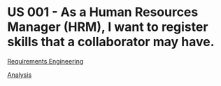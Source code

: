 # US 001 -  As a Human Resources Manager (HRM), I want to register skills that a collaborator may have.

[Requirements Engineering](01.requirements-engineering/Readme.md)

[Analysis](02.analysis/Readme.md)

